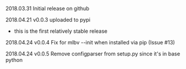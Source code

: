 2018.03.31 Initial release on github

2018.04.21 v0.0.3 uploaded to pypi
- this is the first relatively stable release

2018.04.24 v0.0.4 Fix for mlbv --init when installed via pip (Issue #13)

2018.04.24 v0.0.5 Remove configparser from setup.py since it's in base python

